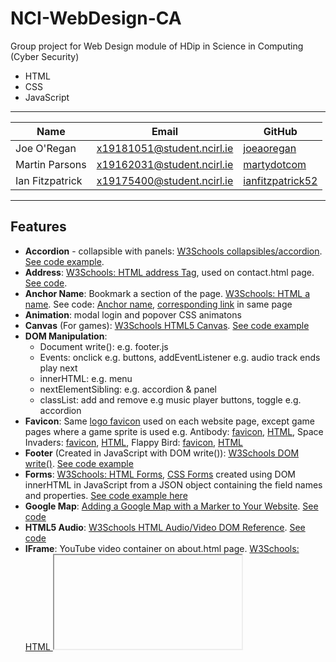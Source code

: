 # NCI-WebDesign-CA

Group project for Web Design module of HDip in Science in Computing (Cyber Security)

* HTML
* CSS
* JavaScript

---

Name | Email | GitHub
--- | --- | ---
Joe O'Regan | x19181051@student.ncirl.ie | [joeaoregan](https://github.com/joeaoregan)
Martin Parsons | x19162031@student.ncirl.ie | [martydotcom](https://github.com/martydotcom)
Ian Fitzpatrick | x19175400@student.ncirl.ie | [ianfitzpatrick52](https://github.com/ianfitzpatrick52)

---

## Features

* **Accordion** - collapsible with panels: [W3Schools collapsibles/accordion](https://www.w3schools.com/howto/howto_js_accordion.asp). [See code example](https://github.com/joeaoregan/NCI-WebDesign-CA/blob/3d1e4809410300685c4cc9fb748b155917eaa6ae/antibody.html#L156-L213).
* **Address**: [W3Schools: HTML address Tag](https://www.w3schools.com/tags/tag_address.asp), used on contact.html page. [See code](https://github.com/joeaoregan/NCI-WebDesign-CA/blob/3d1e4809410300685c4cc9fb748b155917eaa6ae/contact.html#L53-L65).
* **Anchor Name**: Bookmark a section of the page. [W3Schools: HTML a name](https://www.w3schools.com/tags/att_a_name.asp). See code: [Anchor name](https://github.com/joeaoregan/NCI-WebDesign-CA/blob/3f97dd3712e9a535f1f36efe04e8f0793c6d4c24/index.html#L36), [corresponding link](https://github.com/joeaoregan/NCI-WebDesign-CA/blob/3f97dd3712e9a535f1f36efe04e8f0793c6d4c24/index.html#L274-L277) in same page
* **Animation**: modal login and popover CSS animatons
* **Canvas** (For games): [W3Schools HTML5 Canvas](https://www.w3schools.com/html/html5_canvas.asp). [See code example](https://github.com/joeaoregan/NCI-WebDesign-CA/blob/3d1e4809410300685c4cc9fb748b155917eaa6ae/antibody.html#L71)
* **DOM Manipulation**:
  * Document write(): e.g. footer.js
  * Events: onclick e.g. buttons, addEventListener e.g. audio track ends play next
  * innerHTML: e.g. menu
  * nextElementSibling: e.g. accordion & panel
  * classList: add and remove e.g music player buttons, toggle e.g. accordion
* **Favicon**: Same [logo favicon](https://raw.githubusercontent.com/joeaoregan/NCI-WebDesign-CA/master/favicon.ico) used on each website page, except game pages where a game sprite is used e.g. Antibody: [favicon](https://raw.githubusercontent.com/joeaoregan/NCI-WebDesign-CA/master/game-antibody/favicon.ico), [HTML](https://github.com/joeaoregan/NCI-WebDesign-CA/blob/b14101c3ed7215587f47fca7610bfd1610775d36/antibody.html#L19), Space Invaders: [favicon](https://raw.githubusercontent.com/joeaoregan/NCI-WebDesign-CA/master/game-spaceinvaders/favicon.ico), [HTML](https://github.com/joeaoregan/NCI-WebDesign-CA/blob/b14101c3ed7215587f47fca7610bfd1610775d36/spaceinvaders.html#L22), Flappy Bird: [favicon](https://raw.githubusercontent.com/joeaoregan/NCI-WebDesign-CA/master/game-flappybird/favicon.ico), [HTML](https://github.com/joeaoregan/NCI-WebDesign-CA/blob/b14101c3ed7215587f47fca7610bfd1610775d36/flappybird.html#L18)
* **Footer** (Created in JavaScript with DOM write()): [W3Schools DOM write()](https://www.w3schools.com/jsref/met_doc_write.asp). [See code example](https://github.com/joeaoregan/NCI-WebDesign-CA/blob/3d1e4809410300685c4cc9fb748b155917eaa6ae/scripts/footer.js#L10-L52)
* **Forms**: [W3Schools: HTML Forms](https://www.w3schools.com/html/html_forms.asp), [CSS Forms](https://www.w3schools.com/css/css_form.asp) created using DOM innerHTML in JavaScript from a JSON object containing the field names and properties. [See code example here](https://github.com/joeaoregan/NCI-WebDesign-CA/blob/3d1e4809410300685c4cc9fb748b155917eaa6ae/scripts/register.js#L12-L186)
* **Google Map**: [Adding a Google Map with a Marker to Your Website](https://developers.google.com/maps/documentation/javascript/adding-a-google-map). [See code](https://github.com/joeaoregan/NCI-WebDesign-CA/blob/3d1e4809410300685c4cc9fb748b155917eaa6ae/scripts/map.js#L8-L23)
* **HTML5 Audio**: [W3Schools HTML Audio/Video DOM Reference](https://www.w3schools.com/tags/ref_av_dom.asp). [See code](https://github.com/joeaoregan/NCI-WebDesign-CA/blob/3d1e4809410300685c4cc9fb748b155917eaa6ae/scripts/music.js#L8-L180)
* **IFrame**: YouTube video container on about.html page. [W3Schools: HTML <iframe> tag](https://www.w3schools.com/tags/tag_iframe.asp). [See code](https://github.com/joeaoregan/NCI-WebDesign-CA/blob/730d979a4948ede2e7f042befe31556b5b3edcd5/about.html#L48-L52)
* **JavaScript Games**
  - **Antibody**: Ported from [C++ 3rd-year college project](https://github.com/joeaoregan/LIT-Yr3-Project-Antibody) to JavaScript for this project
    * High Scores saved as JSON in local storage: [W3Schools localStorage](https://www.w3schools.com/jsref/prop_win_localstorage.asp), [theshravan.net](https://theshravan.net/blog/
    * Includes mobile controller
    * Original game
    * Original soundtrack (Audio tracks mostly created for previous college game projects)
    * Rotating objects: [W3Schools game rotation](https://www.w3schools.com/graphics/game_rotation.asp)
    * Timer (setInterval()): [W3Schools setInterval()](https://www.w3schools.com/jsref/met_win_setinterval.asp)storing-json-objects-in-html5-local-storage/)
  - **Flappy Bird**: Original version here: and added:
    * Changed resolution to match other games
    * Levels of difficulty (increases/decreases game between pipes)
    * Save and display high scores
  - **Space Invaders**: [Original version by ARTsinn here](http://jsfiddle.net/ARTsinn/GgxjY/), and added:
    * Heads-Up Display: Display level, score, alien count, shooting accuracy using [W3Schools canvas rect (border)](https://www.w3schools.com/tags/canvas_rect.asp), 
    * Increased screen and sprite size
    * Mothership and bonus effect and points
    * Save and display high score
    * Shooting accuracy calculated
    * Sound effects (With on/off toggle button)
* **JSON**: Used to store and load highscores, and create form html. [W3Schools: JavaScript JSON](https://www.w3schools.com/js/js_json.asp), [JSON Objects](https://www.w3schools.com/js/js_json_objects.asp). See code: [menu elements](https://github.com/joeaoregan/NCI-WebDesign-CA/blob/3d1e4809410300685c4cc9fb748b155917eaa6ae/scripts/menu.js#L12-L54), [form fields](https://github.com/joeaoregan/NCI-WebDesign-CA/blob/3d1e4809410300685c4cc9fb748b155917eaa6ae/scripts/register.js#L15-L29), [displaying high-scores on home page](https://github.com/joeaoregan/NCI-WebDesign-CA/blob/3d1e4809410300685c4cc9fb748b155917eaa6ae/scripts/high-scores.js#L7-L22), [Antibody saving player details](https://github.com/joeaoregan/NCI-WebDesign-CA/blob/3d1e4809410300685c4cc9fb748b155917eaa6ae/game-antibody/laser.js#L47), [Antibody get player details](https://github.com/joeaoregan/NCI-WebDesign-CA/blob/3d1e4809410300685c4cc9fb748b155917eaa6ae/game-antibody/game.js#L46)
* **jQuery**:
  - Fade/flash Gallery Image. [W3Schools: jQuery Effects Fading](https://www.w3schools.com/jquery/jquery_fade.asp). [See Code](https://github.com/joeaoregan/NCI-WebDesign-CA/blob/1a85559d67aefc5612d289de779856940b070d3f/scripts/fade-jquery.js#L8-L26)
  - Animation on logo. [W3Schools: jQuery Effects Animation](https://www.w3schools.com/jquery/jquery_animate.asp)
* **Mailto**: [W3Schools: HTML address Tag](https://www.w3schools.com/tags/tryit.asp?filename=tryhtml_link_mailto). [See code](https://github.com/joeaoregan/NCI-WebDesign-CA/blob/3d1e4809410300685c4cc9fb748b155917eaa6ae/contact.html#L68-L91)
* **Markdown**: This readme. [Cheatsheet](https://github.com/adam-p/markdown-here/wiki/Markdown-Cheatsheet)
* **Menu/Navigation bar**: [W3Schools CSS navigation bar](https://www.w3schools.com/css/css_navbar.asp), created in JavaScript with [DOM innerHTML Property](https://www.w3schools.com/jsref/prop_html_innerhtml.asp). See Code [HTML](https://github.com/joeaoregan/NCI-WebDesign-CA/blob/3d1e4809410300685c4cc9fb748b155917eaa6ae/index.html#L38-L42), [JS](https://github.com/joeaoregan/NCI-WebDesign-CA/blob/3d1e4809410300685c4cc9fb748b155917eaa6ae/scripts/menu.js#L58-L81)
* **Mobile**:
  - Game Controller: Code:  [HTML](https://github.com/joeaoregan/NCI-WebDesign-CA/blob/b14101c3ed7215587f47fca7610bfd1610775d36/antibody.html#L70-L113), [CSS](https://github.com/joeaoregan/NCI-WebDesign-CA/blob/b14101c3ed7215587f47fca7610bfd1610775d36/css/controller.css#L8-L99), [JS](https://github.com/joeaoregan/NCI-WebDesign-CA/blob/b14101c3ed7215587f47fca7610bfd1610775d36/game-antibody/controller.js#L1-L6) - Show controller if device is a mobile device
  - Vibrations: [Check Compatibility](https://github.com/joeaoregan/NCI-WebDesign-CA/blob/b14101c3ed7215587f47fca7610bfd1610775d36/game-antibody/game.js#L36-L43), [Code Example](https://github.com/joeaoregan/NCI-WebDesign-CA/blob/b14101c3ed7215587f47fca7610bfd1610775d36/game-antibody/ship.js#L139)
* **Modal Login Form**: [W3Schools: Login Form](https://www.w3schools.com/html/html5_svg.asp). See code [HTML](https://github.com/joeaoregan/NCI-WebDesign-CA/blob/3d1e4809410300685c4cc9fb748b155917eaa6ae/index.html#L86-L118), [CSS](https://github.com/joeaoregan/NCI-WebDesign-CA/blob/3d1e4809410300685c4cc9fb748b155917eaa6ae/css/login.css#L9-L111)
* **Music Player** (On game pages). See code: [HTML](https://github.com/joeaoregan/NCI-WebDesign-CA/blob/3d1e4809410300685c4cc9fb748b155917eaa6ae/antibody.html#L123-L134), [JS](https://github.com/joeaoregan/NCI-WebDesign-CA/blob/3d1e4809410300685c4cc9fb748b155917eaa6ae/scripts/music.js#L8-L180)
  - Controls:
    * [Play](https://github.com/joeaoregan/NCI-WebDesign-CA/blob/3d1e4809410300685c4cc9fb748b155917eaa6ae/scripts/music.js#L37-L67)/[Pause](https://github.com/joeaoregan/NCI-WebDesign-CA/blob/3d1e4809410300685c4cc9fb748b155917eaa6ae/scripts/music.js#L69-L76)
    * Skip [forwards](https://github.com/joeaoregan/NCI-WebDesign-CA/blob/3d1e4809410300685c4cc9fb748b155917eaa6ae/scripts/music.js#L135-L150)/[backwards](https://github.com/joeaoregan/NCI-WebDesign-CA/blob/3d1e4809410300685c4cc9fb748b155917eaa6ae/scripts/music.js#L153-L166) through an [array of Audio files](https://github.com/joeaoregan/NCI-WebDesign-CA/blob/ab02f2f8c641d4e989ecc350cdfc6c546979870a/scripts/music.js#L8-L20)
    * [Fast forward](https://github.com/joeaoregan/NCI-WebDesign-CA/blob/3d1e4809410300685c4cc9fb748b155917eaa6ae/scripts/music.js#L114-L123)/[rewind](https://github.com/joeaoregan/NCI-WebDesign-CA/blob/3d1e4809410300685c4cc9fb748b155917eaa6ae/scripts/music.js#L125-L133) by adding subtracting from the AudioFiles currentTime
    * [Play random track](https://github.com/joeaoregan/NCI-WebDesign-CA/blob/3d1e4809410300685c4cc9fb748b155917eaa6ae/scripts/music.js#L168-L180)
  - Show Current Track Information: [Update every second](https://github.com/joeaoregan/NCI-WebDesign-CA/blob/ab02f2f8c641d4e989ecc350cdfc6c546979870a/scripts/music.js#L96-L99) with window.setInterval()
  - Show Track Time and Duration: Use the audio files duration property to output the [track length](https://github.com/joeaoregan/NCI-WebDesign-CA/blob/ab02f2f8c641d4e989ecc350cdfc6c546979870a/scripts/music.js#L105-L112) in minutes and seconds
* **Polaroid image effect**: [Pen By Wanderson](https://codepen.io/Wandersonsc/pen/RMerRy), [W3Schools tutorial](https://www.w3schools.com/css/css3_images.asp), and [Zurb](https://zurb.com/playground/css3-polaroids). See Code [HTML](https://github.com/joeaoregan/NCI-WebDesign-CA/blob/3d1e4809410300685c4cc9fb748b155917eaa6ae/index.html#L131-L154), [CSS](https://github.com/joeaoregan/NCI-WebDesign-CA/blob/3d1e4809410300685c4cc9fb748b155917eaa6ae/css/style.css#L587-L686)
* **Popups**: [W3schools tutorial](https://www.w3schools.com/howto/howto_js_popup.asp), [W3Schools CSS animation](https://www.w3schools.com/css/css3_animations.asp). See Code [HTML](https://github.com/joeaoregan/NCI-WebDesign-CA/blob/3d1e4809410300685c4cc9fb748b155917eaa6ae/antibody.html#L54-L70), [CSS](https://github.com/joeaoregan/NCI-WebDesign-CA/blob/3d1e4809410300685c4cc9fb748b155917eaa6ae/css/popup.css#L9-L130)
  - Displays at [top](https://github.com/joeaoregan/NCI-WebDesign-CA/blob/3d1e4809410300685c4cc9fb748b155917eaa6ae/antibody.html#L119-L136) and [bottom](https://github.com/joeaoregan/NCI-WebDesign-CA/blob/3d1e4809410300685c4cc9fb748b155917eaa6ae/antibody.html#L54-L70) of info icons (Antibody game page)
* **Responsive Design**: [W3Schools responsive web design](https://www.w3schools.com/css/css_rwd_intro.asp). See Code: [CSS](https://github.com/joeaoregan/NCI-WebDesign-CA/blob/3d1e4809410300685c4cc9fb748b155917eaa6ae/css/style.css#L347-L427)
* **Social Media Icons**: [W3Schools: How TO - Social Media Buttons](https://www.w3schools.com/howto/howto_css_social_media_buttons.asp). See Code: [CSS](https://github.com/joeaoregan/NCI-WebDesign-CA/blob/3d1e4809410300685c4cc9fb748b155917eaa6ae/css/style.css#L465-L487), [HTML/JS](https://github.com/joeaoregan/NCI-WebDesign-CA/blob/3d1e4809410300685c4cc9fb748b155917eaa6ae/scripts/footer.js#L28-L39)
* **Scalable Vector Graphics (SVG)** - Space Invader Alien: [W3Schools: HTML5 SVG](https://www.w3schools.com/html/html5_svg.asp). See code: [Footer HTML/JS](https://github.com/joeaoregan/NCI-WebDesign-CA/blob/3d1e4809410300685c4cc9fb748b155917eaa6ae/scripts/footer.js#L41-L52), [Modal Login HTML](https://github.com/joeaoregan/NCI-WebDesign-CA/blob/3d1e4809410300685c4cc9fb748b155917eaa6ae/index.html#L90-L95)
* **Web Fonts**: External fonts used in both games and regular html. 
* **YouTube Videos**: Antibody trailer from third-year project. [W3Schools](https://www.w3schools.com/html/html_youtube.asp). [See Code](https://github.com/joeaoregan/NCI-WebDesign-CA/blob/730d979a4948ede2e7f042befe31556b5b3edcd5/about.html#L48-L52)

---

## Links

* [Live Web Page](http://wdtest2019jim.gearhostpreview.com/index.html) using [GearHost Local Git Deploy](https://www.gearhost.com/documentation/git-deploy-your-application)
* [Project Spec](https://github.com/joeaoregan/NCI-WebDesign-CA/wiki/Project-Spec)